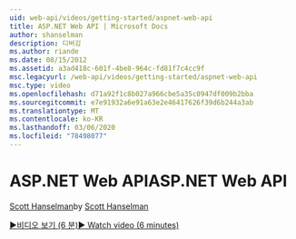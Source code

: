 ```yaml
---
uid: web-api/videos/getting-started/aspnet-web-api
title: ASP.NET Web API | Microsoft Docs
author: shanselman
description: 디버깅
ms.author: riande
ms.date: 08/15/2012
ms.assetid: a3ad418c-601f-4be8-964c-fd81f7c4cc9f
msc.legacyurl: /web-api/videos/getting-started/aspnet-web-api
msc.type: video
ms.openlocfilehash: d71a92f1c8b027a966cbe5a35c0947df009b2bba
ms.sourcegitcommit: e7e91932a6e91a63e2e46417626f39d6b244a3ab
ms.translationtype: MT
ms.contentlocale: ko-KR
ms.lasthandoff: 03/06/2020
ms.locfileid: "78498077"
---
```

# <a name="aspnet-web-api"></a><span data-ttu-id="cebd8-103">ASP.NET Web API</span><span class="sxs-lookup"><span data-stu-id="cebd8-103">ASP.NET Web API</span></span>

<span data-ttu-id="cebd8-104">[Scott Hanselman](https://github.com/shanselman)</span><span class="sxs-lookup"><span data-stu-id="cebd8-104">by [Scott Hanselman](https://github.com/shanselman)</span></span>

[<span data-ttu-id="cebd8-105">&#9654;비디오 보기 (6 분)</span><span class="sxs-lookup"><span data-stu-id="cebd8-105">&#9654; Watch video (6 minutes)</span></span>](https://channel9.msdn.com/Blogs/ASP-NET-Site-Videos/aspnet-web-api)
